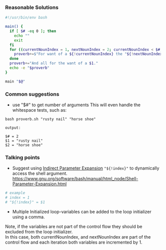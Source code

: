 ### Reasonable Solutions
```bash
#!/usr/bin/env bash

main() {
  if [ $# -eq 0 ]; then
    echo ""
    exit
  fi
  for ((currentNounIndex = 1, nextNounIndex = 2; currentNounIndex < $#; currentNounIndex++, nextNounIndex++)); do
    proverb+=$"For want of a ${!currentNounIndex} the "${!nextNounIndex}" was lost.\n"
  done
  proverb+="And all for the want of a $1."
  echo -e "$proverb"
}

main "$@"
```

### Common suggestions
- use "$#" to get number of arguments
This will even handle the whitespace tests, such as:

```
bash proverb.sh "rusty nail" "horse shoe"

output:

$# = 2
$1 = "rusty nail"
$2 = "horse shoe"
```

### Talking points
- Suggest using [Indirect Parameter Expansion](https://www.gnu.org/software/bash/manual/html_node/Shell-Parameter-Expansion.html) `"${!index}"` to dynamically access the shell argument. https://www.gnu.org/software/bash/manual/html_node/Shell-Parameter-Expansion.html
```bash
# example
# index = 1
# "${!index}" = $1
```

- Multiple Initialized loop-variables can be added to the loop initializer using a comma.

Note, if the variables are not part of the control flow they should be excluded from the loop initializer.<br/>
In this case, both currentNounIndex, and nextNounIndex are part of the control flow and each iteration both variables are incremented by 1.
